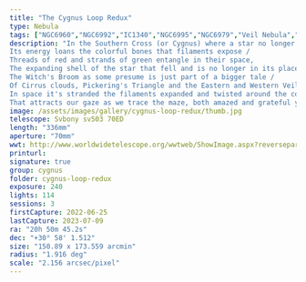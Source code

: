 ```yaml
---
title: "The Cygnus Loop Redux"
type: Nebula
tags: ["NGC6960","NGC6992","IC1340","NGC6995","NGC6979","Veil Nebula","The star 52 Cyg"]
description: "In the Southern Cross (or Cygnus) where a star no longer glows,
Its energy loans the colorful bones that filaments expose /
Threads of red and strands of green entangle in their space,
The expanding shell of the star that fell and is no longer in its place.
The Witch's Broom as some presume is just part of a bigger tale /
Of Cirrus clouds, Pickering's Triangle and the Eastern and Western Veil.
In space it's stranded the filaments expanded and twisted around the core /
That attracts our gaze as we trace the maze, both amazed and grateful yet more."
image: /assets/images/gallery/cygnus-loop-redux/thumb.jpg
telescope: Svbony sv503 70ED
length: "336mm"
aperture: "70mm"
wwt: http://www.worldwidetelescope.org/wwtweb/ShowImage.aspx?reverseparity=False&scale=2.155571&name=cygnus-loop-redux.jpg&imageurl=https://deepskyworkflows.com/assets/images/gallery/cygnus-loop-redux/cygnus-loop-redux.jpg&credits=Jeremy+Likness+at+DeepSkyWorkflows.com&creditsUrl=https://deepskyworkflows.com/&ra=312.480000&dec=31.089220&x=2462.1&y=2416.9&rotation=-146.03&thumb=https://deepskyworkflows.com/assets/images/gallery/cygnus-loop-redux/thumb.jpg
printurl: 
signature: true
group: cygnus
folder: cygnus-loop-redux
exposure: 240
lights: 114
sessions: 3
firstCapture: 2022-06-25
lastCapture: 2023-07-09
ra: "20h 50m 45.2s"
dec: "+30° 58' 1.512"
size: "150.89 x 173.559 arcmin"
radius: "1.916 deg"
scale: "2.156 arcsec/pixel"
---
```

